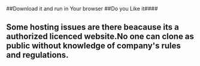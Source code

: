 
##Download it and run in Your browser
##Do you Like it####
 ## Some hosting issues are there beacause its a authorized licenced website.No one can clone as public without knowledge of company's rules and regulations.  
